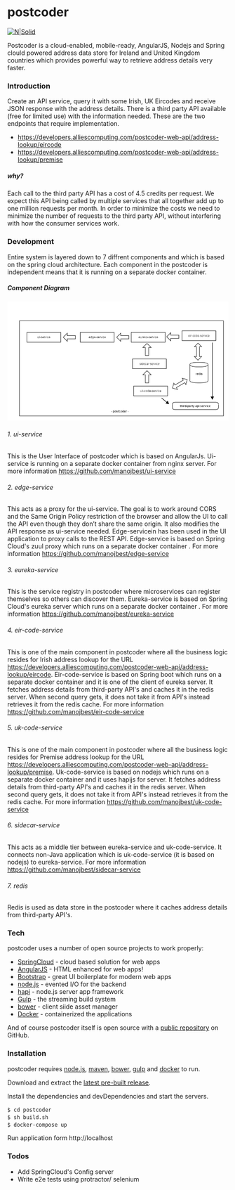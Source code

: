 # postcoder

[![N|Solid](https://cldup.com/dTxpPi9lDf.thumb.png)](http://projects.spring.io/spring-cloud/)

Postcoder is a cloud-enabled, mobile-ready, AngularJS, Nodejs and Spring clould powered address data store for Ireland and United Kingdom countries which provides powerful way to retrieve address details very faster.

### Introduction
Create an API service, query it with some Irish, UK Eircodes and receive JSON response with the address details. There is a third party API available (free for limited use) with the information needed. These are the two endpoints that require implementation.

- https://developers.alliescomputing.com/postcoder-web-api/address-lookup/eircode
- https://developers.alliescomputing.com/postcoder-web-api/address-lookup/premise

##### why?
Each call to the third party API has a cost of 4.5 credits per request. We expect this API being called by multiple services that all together add up to one million requests per month. In order to minimize the costs we need to minimize the number of requests to the third party API, without interfering with how the consumer services work.

### Development
Entire system is layered down to 7 diffrent components and which is based on the spring cloud architecture. Each component in the postcoder is independent means that it is running on a separate docker container.

##### Component Diagram

![alt tag](https://github.com/manojbest/postcoder/blob/master/postcoder.png)


###### 1. ui-service
This is the User Interface of postcoder which is based on AngularJs. Ui-service is running on a separate docker container from nginx server. 
For more information https://github.com/manojbest/ui-service

###### 2. edge-service
This acts as a proxy for the ui-service. The goal is to work around CORS and the Same Origin Policy restriction of the browser and allow the UI to call the API even though they don’t share the same origin. It also modifies the API response as ui-service needed. Edge-servicein has been used in the UI application to proxy calls to the REST API. 
Edge-service is based on Spring Cloud's zuul proxy which runs on a separate docker container .
For more information https://github.com/manojbest/edge-service

###### 3. eureka-service
This is the service registry in postcoder where microservices can register themselves so others can discover them.
Eureka-service is based on Spring Cloud's eureka server which runs on a separate docker container .
For more information https://github.com/manojbest/eureka-service

###### 4. eir-code-service
This is one of the main component in postcoder where all the business logic resides for Irish address lookup for the URL https://developers.alliescomputing.com/postcoder-web-api/address-lookup/eircode.
Eir-code-service is based on Spring boot which runs on a separate docker container and it is one of the client of eureka server. It fetches address details from third-party API's and caches it in the redis server. When second query gets, it does not take it from API's instead retrieves it from the redis cache.
For more information https://github.com/manojbest/eir-code-service

###### 5. uk-code-service
This is one of the main component in postcoder where all the business logic resides for Premise address lookup for the URL https://developers.alliescomputing.com/postcoder-web-api/address-lookup/premise.
Uk-code-service is based on nodejs which runs on a separate docker container and it uses hapijs for server. It fetches address details from third-party API's and caches it in the redis server. When second query gets, it does not take it from API's instead retrieves it from the redis cache.
For more information https://github.com/manojbest/uk-code-service

###### 6. sidecar-service
This acts as a middle tier between eureka-service and uk-code-service. It connects non-Java application which is uk-code-service (it is based on nodejs) to eureka-service.
For more information https://github.com/manojbest/sidecar-service

###### 7. redis
Redis is used as data store in the postcoder where it caches address details from third-party API's.

### Tech

postcoder uses a number of open source projects to work properly:

* [SpringCloud] - cloud based solution for web apps
* [AngularJS] - HTML enhanced for web apps!
* [Bootstrap] - great UI boilerplate for modern web apps
* [node.js] - evented I/O for the backend
* [hapi] -  node.js server app framework 
* [Gulp] - the streaming build system
* [bower] -  client siide asset manager
* [Docker] - containerized the applications

And of course postcoder itself is open source with a [public repository][dill]
 on GitHub.

### Installation

postcoder requires [node.js], [maven], [bower], [gulp] and [docker] to run.

Download and extract the [latest pre-built release](https://github.com/manojbest/postcoder).

Install the dependencies and devDependencies and start the servers.

```sh
$ cd postcoder
$ sh build.sh
$ docker-compose up
```

Run application form http://localhost

### Todos

 - Add SpringCloud's Config server
 - Write e2e tests using protractor/ selenium

[dill]: <https://github.com/manojbest/postcoder>
[SpringCloud]: <http://projects.spring.io/spring-cloud/>
[node.js]: <http://nodejs.org>
[AngularJS]: <http://angularjs.org>
[Bootstrap]: <http://twitter.github.com/bootstrap/>
[hapi]: <https://hapijs.com/>
[Gulp]: <http://gulpjs.com>
[bower]: https://bower.io/
[Docker]: <https://hapijs.com/>
[maven]: <https://maven.apache.org/>